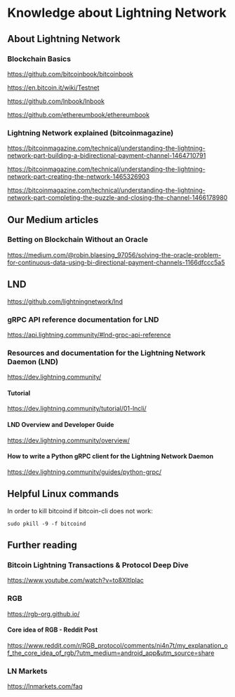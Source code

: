 # Knowledge about Lightning Network


## About Lightning Network

### Blockchain Basics

https://github.com/bitcoinbook/bitcoinbook

https://en.bitcoin.it/wiki/Testnet

https://github.com/lnbook/lnbook

https://github.com/ethereumbook/ethereumbook


### Lightning Network explained (bitcoinmagazine)

https://bitcoinmagazine.com/technical/understanding-the-lightning-network-part-building-a-bidirectional-payment-channel-1464710791

https://bitcoinmagazine.com/technical/understanding-the-lightning-network-part-creating-the-network-1465326903

https://bitcoinmagazine.com/technical/understanding-the-lightning-network-part-completing-the-puzzle-and-closing-the-channel-1466178980


## Our Medium articles

### Betting on Blockchain Without an Oracle

https://medium.com/@robin.blaesing_97056/solving-the-oracle-problem-for-continuous-data-using-bi-directional-payment-channels-1166dfccc5a5


## LND

https://github.com/lightningnetwork/lnd

### gRPC API reference documentation for LND

https://api.lightning.community/#lnd-grpc-api-reference

### Resources and documentation for the Lightning Network Daemon (LND)

https://dev.lightning.community/

#### Tutorial

https://dev.lightning.community/tutorial/01-lncli/

#### LND Overview and Developer Guide

https://dev.lightning.community/overview/

#### How to write a Python gRPC client for the Lightning Network Daemon

https://dev.lightning.community/guides/python-grpc/


## Helpful Linux commands

In order to kill bitcoind if bitcoin-cli does not work:

	sudo pkill -9 -f bitcoind


## Further reading

### Bitcoin Lightning Transactions & Protocol Deep Dive

https://www.youtube.com/watch?v=to8XItlplac

### RGB

https://rgb-org.github.io/

#### Core idea of RGB - Reddit Post

https://www.reddit.com/r/RGB_protocol/comments/ni4n7t/my_explanation_of_the_core_idea_of_rgb/?utm_medium=android_app&utm_source=share

### LN Markets

https://lnmarkets.com/faq